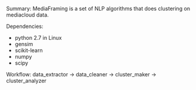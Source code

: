 Summary:
MediaFraming is a set of NLP algorithms that 
does clustering on mediacloud data.

Dependencies: 
- python 2.7 in Linux
- gensim
- scikit-learn
- numpy
- scipy

Workflow:
data_extractor -> data_cleaner -> cluster_maker -> cluster_analyzer

